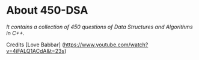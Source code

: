 # About 450-DSA
*It contains a collection of 450 questions of Data Structures and Algorithms in C++.*

Credits
[Love Babbar] (https://www.youtube.com/watch?v=4iFALQ1ACdA&t=23s)

